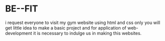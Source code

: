# BE--FIT
i request everyone to visit my gym website using html and css only
you will get little idea to make a basic project and for application of web-development it is necessary to indulge us in making this websites.
